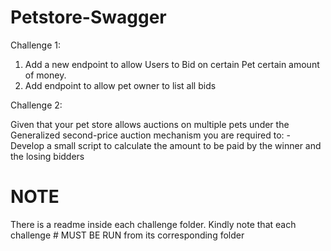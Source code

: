 # Petstore-Swagger
Challenge 1:
1. Add a new endpoint to allow Users to Bid on certain Pet certain amount of money.
2. Add endpoint to allow pet owner to list all bids 

Challenge 2: 

Given that your pet store allows auctions on multiple pets under the Generalized second-price auction mechanism you are required to: - Develop a small script to calculate the amount to be paid by the winner and the losing bidders

# NOTE
There is a readme inside each challenge folder. Kindly note that each challenge # MUST BE RUN from its corresponding folder
